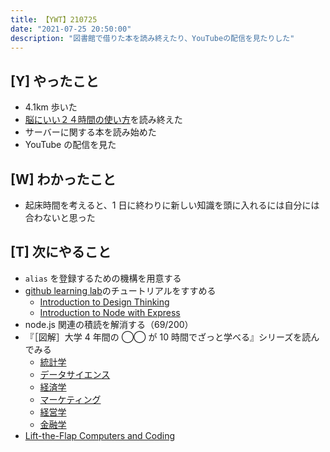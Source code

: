```yaml
---
title: 【YWT】210725
date: "2021-07-25 20:50:00"
description: "図書館で借りた本を読み終えたり、YouTubeの配信を見たりした"
---
```


## [Y] やったこと

- 4.1km 歩いた
- [脳にいい２４時間の使い方](https://www.amazon.co.jp/dp/B01LY63FTG)を読み終えた
- サーバーに関する本を読み始めた
- YouTube の配信を見た

## [W] わかったこと

- 起床時間を考えると、1 日に終わりに新しい知識を頭に入れるには自分には合わないと思った

## [T] 次にやること

- `alias` を登録するための機構を用意する
- [github learning lab](https://lab.github.com/githubtraining)のチュートリアルをすすめる
  - [Introduction to Design Thinking](https://lab.github.com/githubtraining/introduction-to-design-thinking)
  - [Introduction to Node with Express](https://lab.github.com/everydeveloper/introduction-to-node-with-express)
- node.js 関連の積読を解消する（69/200）
- 『［図解］大学 4 年間の ◯◯ が 10 時間でざっと学べる』シリーズを読んでみる
  - [統計学](https://www.amazon.co.jp/dp/B07PXB4NN9)
  - [データサイエンス](https://www.amazon.co.jp/dp/B07XNW3TQM)
  - [経済学](https://www.amazon.co.jp/dp/B01KNLFHH6)
  - [マーケティング](https://www.amazon.co.jp/dp/B07BNC2SV3)
  - [経営学](https://www.amazon.co.jp/dp/B071SKDF3L)
  - [金融学](https://www.amazon.co.jp/dp/B07BB6Z7FW)
- [Lift-the-Flap Computers and Coding](https://www.amazon.co.jp/dp/1409591514)

<!-- https://twitter.com/camomile_cafe/status/1419273869999755269?s=20 -->
